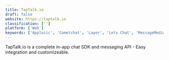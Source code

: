 ```yaml
---
title: TapTalk.io
draft: false 
website: https://taptalk.io
classification: ['']
platform: ['Web']
keywords: ['Applozic', 'Cometchat', 'Layer', 'Lets Chat', 'MessageMedia', 'Modernizr', 'Nexmo', 'OpenTok', 'PubNub', 'QuickBlox', 'Rocket.Chat', 'SendBird', 'Sinch', 'Skygear Chat', 'Slack', 'Stream', 'Twilio', 'WeChat API']
---
```

TapTalk.io is a complete in-app chat SDK and messaging API - Easy integration and customizeable.